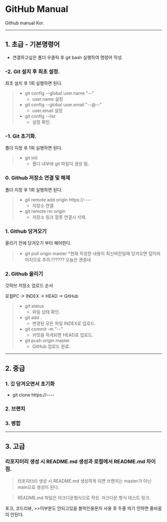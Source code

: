 # GitHub Manual
Github manual Kor.
* * *
## 1. 초급 - 기본명령어
* 연결하고싶은 폴더 우클릭 후 git bash 실행하여 명령어 작성.

### -2. Git 설치 후 최초 설정.
최초 설치 후 1회 실행하면 된다.

>* git config --global user.name "--"
>	* user.name 설정
>* git config --global user.email "--@--"
>	* user.email 설정
>* git config --list
>	* 설정 확인.

### -1. Git 초기화.
폴더 지정 후 1회 실행하면 된다.

>* git init
>	* 폴더 내부에 git 파일이 생성 됨.

### 0. Github 저장소 연결 및 해제
폴더 지정 후 1회 실행하면 된다.

>* git remote add origin https://----
>	* 저장소 연결
>* git remote rm origin
>	* 저장소 링크 잘못 연결시 삭제.

### 1. Github 당겨오기
올리기 전에 당겨오기 부터 해야한다.
>* git pull origin master
>	*현재 작성한 내용이 최신버전일때 당겨오면 덮어씌어지므로 주의.?????? 오늘은 괜츈네

### 2. Github 올리기
깃허브 저장소 업로드 순서

로컬PC -> INDEX -> HEAD -> GitHub
>* git status
>	* 파일 상태 확인.
>* git add .
>	* 변경된 모든 파일 INDEX로 업로드.
>* git commit -m "--"
>	* 커밋을 하게되면 HEAD로 업로드.
>* git push origin master
>	* GitHub 업로드 완료.
* * *
## 2. 중급
### 1. 깃 당겨오면서 초기화
* git clone https://----

### 2. 브랜치

### 3. 병합
* * *
## 3. 고급
### 리포지터리 생성 시 README.md 생성과 로컬에서 README.md 차이점.
> 리포지터리 생성 시 README.md 생성하게 되면 브랜치는 master가 아닌 main으로 생성이 된다.

> README.md 파일은 마크다운형식으로 작성.
> 마크다운 형식 테스트 링크.

포크, 코드리뷰, >>이부분도 안되고있음
블럭인용문자 사용 후 두줄 띄기 안하면 줄바꿈이 안된다.
